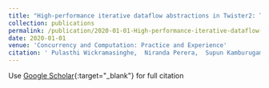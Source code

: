 ```yaml
---
title: "High-performance iterative dataflow abstractions in Twister2: TSet"
collection: publications
permalink: /publication/2020-01-01-High-performance-iterative-dataflow-abstractions-in-Twister2-TSet
date: 2020-01-01
venue: 'Concurrency and Computation: Practice and Experience'
citation: ' Pulasthi Wickramasinghe,  Niranda Perera,  Supun Kamburugamuve,  Kannan Govindarajan,  Vibhatha Abeykoon,  Chathura Widanage,  Ahmet Uyar,  Gurhan Gunduz,  Selahattin Akkas,  Geoffrey Fox, &quot;High-performance iterative dataflow abstractions in Twister2: TSet.&quot; Concurrency and Computation: Practice and Experience, 2020.'
---
```

Use [Google Scholar](https://scholar.google.com/scholar?q=High+performance+iterative+dataflow+abstractions+in+Twister2:+TSet){:target="_blank"} for full citation